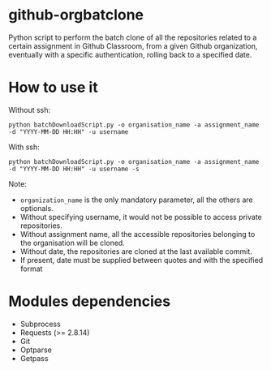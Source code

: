# github-orgbatclone
Python script to perform the batch clone of all the repositories related to a certain assignment in Github Classroom, from a given Github organization, eventually with a specific authentication, rolling back to a specified date.

# How to use it
Without ssh:
```
python batchDownloadScript.py -o organisation_name -a assignment_name -d "YYYY-MM-DD HH:HH" -u username 
```

With ssh:
```
python batchDownloadScript.py -o organisation_name -a assignment_name -d "YYYY-MM-DD HH:HH" -u username -s
```

Note:
* ```organization_name``` is the only mandatory parameter, all the others are optionals.
* Without specifying username, it would not be possible to access private repositories.
* Without assignment name, all the accessible repositories belonging to the organisation will be cloned.
* Without date, the repositories are cloned at the last available commit.
* If present, date must be supplied between quotes and with the specified format

# Modules dependencies
* Subprocess
* Requests (>= 2.8.14)
* Git
* Optparse
* Getpass



